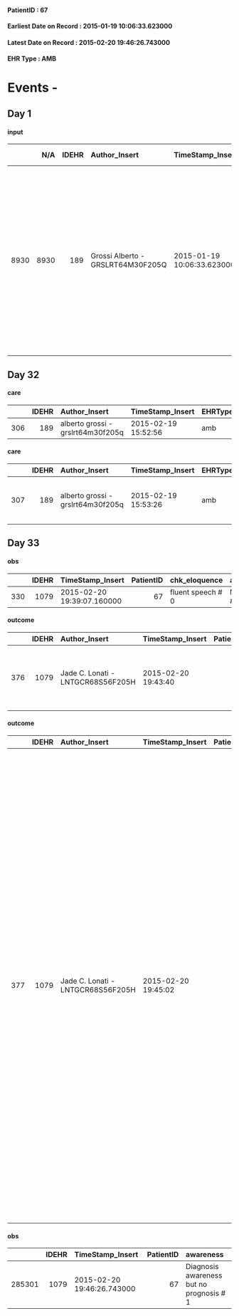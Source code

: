 
#### PatientID : 67
#### Earliest Date on Record : 2015-01-19 10:06:33.623000
#### Latest Date on Record : 2015-02-20 19:46:26.743000
#### EHR Type : AMB

# Events - 

## Day 1

#### input
|      |    N/A |   IDEHR | Author_Insert                     | TimeStamp_Insert           | EHRType   |   PatientID |   IDDigitalSignDocument | persone_vicine   |   Unnamed: 0_x.1 |   IDANAMNESI_SOCIALE | Patient   | FamigliaAltro   | Paziente_T   | FamigliaAltro_T   |   Non_Rilevabile_x.1 | Note_Non_Rilevabile_x.1   | opt_Problemi   | chk_contr_sintomi   | opt_paziente_a   | opt_famiglia_a   | opt_adeguatezza   | opt_paziente_solo   | opt_presente_assente   | Caregiver_principale   | ds_familiari_coinv   | opt_risorse_ec   | ds_note_prio                                                                                                                                                                                                                            | Needs     | Domestic partnership   |
|-----:|-------:|--------:|:----------------------------------|:---------------------------|:----------|------------:|------------------------:|:-----------------|-----------------:|---------------------:|:----------|:----------------|:-------------|:------------------|---------------------:|:--------------------------|:---------------|:--------------------|:-----------------|:-----------------|:------------------|:--------------------|:-----------------------|:-----------------------|:---------------------|:-----------------|:----------------------------------------------------------------------------------------------------------------------------------------------------------------------------------------------------------------------------------------|:----------|:-----------------------|
| 8930 |   8930 |     189 | Grossi Alberto - GRSLRT64M30F205Q | 2015-01-19 10:06:33.623000 | AMB       |          67 |                    5094 | N/A              |               68 |                   52 | Si#1      | Si#1            | No#0         | Si#1              |                    0 | NR                        | No#0           | controllo sintomi#0 | Congruenti#1     | Congruenti#1     | Si#1              | No#0                | Presente#1             | COMPAGNO ANGELO        | FIGLIA EMANUELA      | Adeguate#1       | La figlia Emanuela pur molto sofferente sembra essere orientata rispetto ad un percorso di CP. Allo stesso modo descrive il compagno Angelo che pur essendo separato da parecchio tempo si √® trasferito per collaborare all'assistenza | Clinici#0 | Coniuge/Convivente#0   |


## Day 32

#### care
|     |   IDEHR | Author_Insert                     | TimeStamp_Insert    | EHRType   |   PatientID |   IDGESTIONE_AUSILI |   ds_ncons |   ds_nbolla | dt_consegna         |   opt_annulla_consegna | dt_Ric_consegna     | dt_ric_cons_forn    | opt_ausilio            |
|----:|--------:|:----------------------------------|:--------------------|:----------|------------:|--------------------:|-----------:|------------:|:--------------------|-----------------------:|:--------------------|:--------------------|:-----------------------|
| 306 |     189 | alberto grossi - grslrt64m30f205q | 2015-02-19 15:52:56 | amb       |          67 |                 148 |      24467 |          75 | 2015-01-22 00:00:00 |                      0 | 2015-01-21 00:00:00 | 2015-01-21 00:00:00 | comfortable chair # 18 |

#### care
|     |   IDEHR | Author_Insert                     | TimeStamp_Insert    | EHRType   |   PatientID |   IDGESTIONE_AUSILI |   ds_ncons |   ds_nbolla | dt_consegna         |   opt_annulla_consegna | dt_Ric_consegna     | dt_ric_cons_forn    | opt_ausilio                          |
|----:|--------:|:----------------------------------|:--------------------|:----------|------------:|--------------------:|-----------:|------------:|:--------------------|-----------------------:|:--------------------|:--------------------|:-------------------------------------|
| 307 |     189 | alberto grossi - grslrt64m30f205q | 2015-02-19 15:53:26 | amb       |          67 |                 149 |      24467 |          75 | 2015-01-22 00:00:00 |                      0 | 2015-01-21 00:00:00 | 2015-01-21 00:00:00 | 2 tips walker 2 wheels (walker) # 10 |


## Day 33

#### obs
|     |   IDEHR | TimeStamp_Insert           |   PatientID | chk_eloquence     | asthenia     | cachexia     | dyspnoea   | cognitive_state   |
|----:|--------:|:---------------------------|------------:|:------------------|:-------------|:-------------|:-----------|:------------------|
| 330 |    1079 | 2015-02-20 19:39:07.160000 |          67 | fluent speech # 0 | Moderate # 2 | cachexia # 0 | No # 0     | Polished # 2      |

#### outcome
|     |   IDEHR | Author_Insert                     | TimeStamp_Insert    |   PatientID |   IDDigitalSignDocument |   IDPAI_VIDAS | opt_problem                                                                |   opt_problem_num | opt_obiettivo                                                   |   opt_obiettivo_num | opt_stato_problema   |   opt_stato_problema_num | opt_interventi                                                       |   opt_interventi_num |
|----:|--------:|:----------------------------------|:--------------------|------------:|------------------------:|--------------:|:---------------------------------------------------------------------------|------------------:|:----------------------------------------------------------------|--------------------:|:---------------------|-------------------------:|:---------------------------------------------------------------------|---------------------:|
| 376 |    1079 | Jade C. Lonati - LNTGCR68S56F205H | 2015-02-20 19:43:40 |          67 |                   21758 |           382 | Alteration of comfort associated with chronic pain and / or acute # 29 = 0 |                 2 | The patient riferir√ † ¬ † a satisfactory pain control # 56 = 0 |                   1 | Open Problem # 1     |                        1 | Counseling - Sharing with the patient the therapeutic path # 444 = 0 |                    2 |

#### outcome
|     |   IDEHR | Author_Insert                     | TimeStamp_Insert    |   PatientID |   IDDigitalSignDocument |   IDPAI_VIDAS | opt_problem                         |   opt_problem_num | opt_obiettivo                                                                                                                                                                                           |   opt_obiettivo_num | opt_stato_problema   |   opt_stato_problema_num | opt_interventi                                                                                                                                                                                                                                                                                                                                                                                                                                                                                                                                                                                                                                                                                                 |   opt_interventi_num |
|----:|--------:|:----------------------------------|:--------------------|------------:|------------------------:|--------------:|:------------------------------------|------------------:|:--------------------------------------------------------------------------------------------------------------------------------------------------------------------------------------------------------|--------------------:|:---------------------|-------------------------:|:---------------------------------------------------------------------------------------------------------------------------------------------------------------------------------------------------------------------------------------------------------------------------------------------------------------------------------------------------------------------------------------------------------------------------------------------------------------------------------------------------------------------------------------------------------------------------------------------------------------------------------------------------------------------------------------------------------------|---------------------:|
| 377 |    1079 | Jade C. Lonati - LNTGCR68S56F205H | 2015-02-20 19:45:02 |          67 |                   21759 |           383 | Deficit in the care of s√® # 25 = 0 |                 4 | Keep the remaining capacit√ † ¬ † in taking care of s√®, helping the patient to accept their limitations, considering himself in a realistic and objective (eating, bathing, dressing, delete) # 40 = 0 |                   4 | Open Problem # 1     |                        1 | PAI Implementation - Ensuring the right privacy # 91 = 0; PAI Implementation - Ensure the patient's choices according to his wishes # 92 = 0; PAI Implementation - substitute of activity ¬ † now compromised # 93 = 0; Implementation PAI - Help the patient in activity † ¬ where there is still continuing participation of non-judgmental # 94 = 0; PAI Implementation - not increase the patient's dependence regime replacing all activity # 95 = 0; Counseling - Encourage to express feelings about the care deficit s # 96 = 0; Counseling - Exploring her gently disabled √ ¬ † # 97 = 0; Counseling - Exploring the patient's feelings in relation to his disability √ † and its need help # 98 = 0 |                    4 |

#### obs
|        |   IDEHR | TimeStamp_Insert           |   PatientID | awareness                                |
|-------:|--------:|:---------------------------|------------:|:-----------------------------------------|
| 285301 |    1079 | 2015-02-20 19:46:26.743000 |          67 | Diagnosis awareness but no prognosis # 1 |


